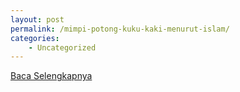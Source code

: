 ```yaml
---
layout: post
permalink: /mimpi-potong-kuku-kaki-menurut-islam/
categories:
    - Uncategorized
---
```


[Baca Selengkapnya](/06)